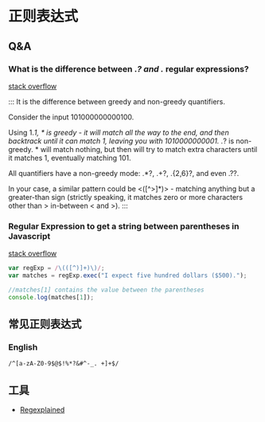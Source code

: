 # 正则表达式

## Q&A

### What is the difference between .*? and .* regular expressions?

[stack overflow](https://stackoverflow.com/questions/3075130/what-is-the-difference-between-and-regular-expressions)

:::
It is the difference between greedy and non-greedy quantifiers.

Consider the input 101000000000100.

Using 1.*1, * is greedy - it will match all the way to the end, and then backtrack until it can match 1, leaving you with 1010000000001.
.*? is non-greedy. * will match nothing, but then will try to match extra characters until it matches 1, eventually matching 101.

All quantifiers have a non-greedy mode: .*?, .+?, .{2,6}?, and even .??.

In your case, a similar pattern could be <([^>]*)> - matching anything but a greater-than sign (strictly speaking, it matches zero or more characters other than > in-between < and >).
:::

### Regular Expression to get a string between parentheses in Javascript

[stack overflow](https://stackoverflow.com/questions/17779744/regular-expression-to-get-a-string-between-parentheses-in-javascript)

```javascript
var regExp = /\(([^)]+)\)/;
var matches = regExp.exec("I expect five hundred dollars ($500).");

//matches[1] contains the value between the parentheses
console.log(matches[1]);
```

## 常见正则表达式

### English

```regexp
/^[a-zA-Z0-9$@$!%*?&#^-_. +]+$/
```

## 工具

- [Regexplained](http://www.regexplained.co.uk/)
